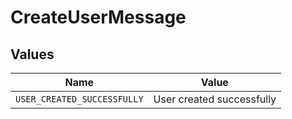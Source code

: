 # CreateUserMessage


## Values

| Name                        | Value                       |
| --------------------------- | --------------------------- |
| `USER_CREATED_SUCCESSFULLY` | User created successfully   |